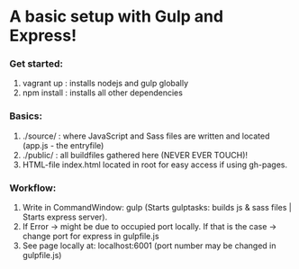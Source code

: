# A basic setup with Gulp and Express!

### Get started:
1. vagrant up : installs nodejs and gulp globally
2. npm install : installs all other dependencies

### Basics:
1. ./source/ : where JavaScript and Sass files are written and located (app.js - the entryfile)
2. ./public/ : all buildfiles gathered here (NEVER EVER TOUCH)!
3. HTML-file index.html located in root for easy access if using gh-pages.

### Workflow:
1. Write in CommandWindow: gulp (Starts gulptasks: builds js & sass files | Starts express server).
2. If Error -> might be due to occupied port locally. If that is the case -> change port for express in gulpfile.js
2. See page locally at: localhost:6001 (port number may be changed in gulpfile.js)
